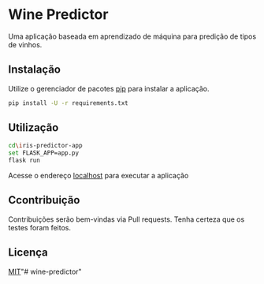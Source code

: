 # Wine Predictor

Uma aplicação baseada em aprendizado de máquina para predição de tipos de vinhos.

## Instalação

Utilize o gerenciador de pacotes [pip](https://pip.pypa.io/en/stable/) para instalar a aplicação.

```bash
pip install -U -r requirements.txt
```

## Utilização

```bash
cd\iris-predictor-app
set FLASK_APP=app.py
flask run
```
Acesse o endereço [localhost](http://localhost:5000) para executar a aplicação

## Ccontribuição
Contribuições serão bem-vindas via Pull requests. Tenha certeza que os testes foram feitos.

## Licença
[MIT](https://choosealicense.com/licenses/mit/)"# wine-predictor" 
